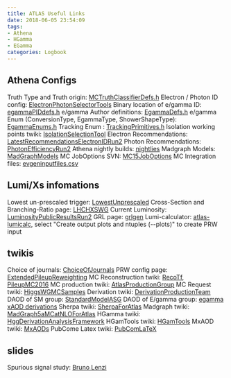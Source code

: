 ```yaml
---
title: ATLAS Useful Links
date: 2018-06-05 23:54:09
tags: 
- Athena
- HGamma
- EGamma
categories: Logbook
---
```


## Athena Configs
Truth Type and Truth origin: [MCTruthClassifierDefs.h](https://gitlab.cern.ch/atlas/athena/blob/master/PhysicsAnalysis/MCTruthClassifier/MCTruthClassifier/MCTruthClassifierDefs.h)
Electron / Photon ID config: [ElectronPhotonSelectorTools](http://atlas.web.cern.ch/Atlas/GROUPS/DATABASE/GroupData/ElectronPhotonSelectorTools/offline/)
Binary location of e/gamma ID: [egammaPIDdefs.h](https://gitlab.cern.ch/atlas/athena/blob/master/PhysicsAnalysis/ElectronPhotonID/ElectronPhotonSelectorTools/ElectronPhotonSelectorTools/egammaPIDdefs.h)
e/gamma Author definitions: [EgammaDefs.h](https://gitlab.cern.ch/atlas/athena/blob/master/Event/xAOD/xAODEgamma/xAODEgamma/EgammaDefs.h)
e/gamma Enum (ConversionType, EgammaType, ShowerShapeType): [EgammaEnums.h](https://gitlab.cern.ch/atlas/athena/blob/master/Event/xAOD/xAODEgamma/xAODEgamma/EgammaEnums.h)
Tracking Enum : [TrackingPrimitives.h](https://gitlab.cern.ch/atlas/athena/blob/master/Event/xAOD/xAODTracking/xAODTracking/TrackingPrimitives.h)
Isolation working points twiki: [IsolationSelectionTool](https://twiki.cern.ch/twiki/bin/viewauth/AtlasProtected/IsolationSelectionTool)
Electron Recommendations: [LatestRecommendationsElectronIDRun2](https://twiki.cern.ch/twiki/bin/view/AtlasProtected/LatestRecommendationsElectronIDRun2)
Photon Recommendations: [PhotonEfficiencyRun2](https://twiki.cern.ch/twiki/bin/view/AtlasProtected/PhotonEfficiencyRun2)
Athena nightly builds: [nightlies](http://atlas-nightlies-browser.cern.ch/~platinum/nightlies/globalpage)
Madgraph Models: [MadGraphModels](https://gitlab.cern.ch/atlas-generators-team/MadGraphModels)
MC JobOptions SVN: [MC15JobOptions](https://svnweb.cern.ch/trac/atlasoff/browser/Generators/MC15JobOptions/trunk/share)
MC Integration files: [evgeninputfiles.csv](https://svnweb.cern.ch/cern/wsvn/atlasoff/Generators/MC15JobOptions/trunk/share/evgeninputfiles.csv)
<!--more-->

## Lumi/Xs infomations
Lowest un-prescaled trigger: [LowestUnprescaled](https://twiki.cern.ch/twiki/bin/view/Atlas/LowestUnprescaled)
Cross-Section and Branching-Ratio page: [LHCHXSWG](https://twiki.cern.ch/twiki/bin/view/LHCPhysics/LHCHXSWG)
Current Luminosity: [LuminosityPublicResultsRun2](https://twiki.cern.ch/twiki/bin/view/AtlasPublic/LuminosityPublicResultsRun2)
GRL page: [grlgen](http://atlasdqm.web.cern.ch/atlasdqm/grlgen/All_Good/)
Lumi-calculator: [atlas-lumicalc](https://atlas-lumicalc.cern.ch/), select "Create output plots and ntuples (--plots)" to create PRW input

##  twikis
Choice of journals: [ChoiceOfJournals](https://twiki.cern.ch/twiki/bin/viewauth/AtlasProtected/ChoiceOfJournals)
PRW config page: [ExtendedPileupReweighting](https://twiki.cern.ch/twiki/bin/viewauth/AtlasProtected/ExtendedPileupReweighting)
MC Reconstruction twiki: [RecoTf](https://twiki.cern.ch/twiki/bin/view/AtlasComputing/RecoTf), [PileupMC2016](https://twiki.cern.ch/twiki/bin/view/Atlas/PileupMC2016)
MC production twiki: [AtlasProductionGroup](https://twiki.cern.ch/twiki/bin/viewauth/AtlasProtected/AtlasProductionGroup)
MC Request twiki: [HiggsWGMCSamples](https://twiki.cern.ch/twiki/bin/viewauth/AtlasProtected/HiggsWGMCSamples)
Derivation twiki: [DerivationProductionTeam](https://twiki.cern.ch/twiki/bin/viewauth/AtlasProtected/DerivationProductionTeam)
DAOD of SM group: [StandardModelASG](https://twiki.cern.ch/twiki/bin/viewauth/AtlasProtected/StandardModelASG)
DAOD of E/gamma group: [egamma xAOD derivations](https://twiki.cern.ch/twiki/bin/view/AtlasProtected/EGammaxAODDerivations)
Sherpa twiki: [SherpaForAtlas](https://twiki.cern.ch/twiki/bin/view/AtlasProtected/SherpaForAtlas)
Madgraph twiki: [MadGraph5aMCatNLOForAtlas](https://twiki.cern.ch/twiki/bin/viewauth/AtlasProtected/MadGraph5aMCatNLOForAtlas)
HGamma twiki: [HggDerivationAnalysisFramework](https://twiki.cern.ch/twiki/bin/viewauth/AtlasProtected/HggDerivationAnalysisFramework)
HGamTools twiki: [HGamTools](https://twiki.cern.ch/twiki/bin/viewauth/AtlasProtected/HGamTools)
MxAOD twiki: [MxAODs](https://twiki.cern.ch/twiki/bin/view/AtlasProtected/MxAODs)
PubCome Latex twiki: [PubComLaTeX](https://twiki.cern.ch/twiki/bin/viewauth/AtlasProtected/PubComLaTeX)

## slides 
Spurious signal study: [Bruno Lenzi](https://indico.cern.ch/event/579428/contributions/2377999/attachments/1375786/2090868/BL_HGamma_bkgModelling_2016_11_22.pdf#search=bruno%20lenzi%20background)
